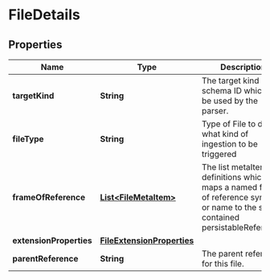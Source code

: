
# FileDetails

## Properties
Name | Type | Description | Notes
------------ | ------------- | ------------- | -------------
**targetKind** | **String** | The target kind or schema ID which is to be used by the parser. |  [optional]
**fileType** | **String** | Type of File to decide what kind of ingestion to be triggered |  [optional]
**frameOfReference** | [**List&lt;FileMetaItem&gt;**](FileMetaItem.md) | The list metaItem definitions which maps a named frame of reference symbol or name to the self-contained persistableReference. |  [optional]
**extensionProperties** | [**FileExtensionProperties**](FileExtensionProperties.md) |  |  [optional]
**parentReference** | **String** | The parent reference for this file. |  [optional]




